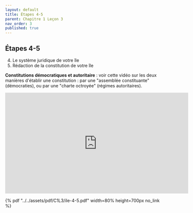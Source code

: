 ```yaml
---
layout: default
title: Étapes 4-5
parent: Chapitre 1 Leçon 3
nav_order: 3
published: true
---
```

## Étapes 4-5

4) Le système juridique de votre île  
5) Rédaction de la constitution de votre île  

**Constitutions démocratiques et autoritaire** : voir cette vidéo sur les deux manières d'établir une constitution : par une "assemblée constituante" (démocraties), ou par une "charte octroyée" (régimes autoritaires).  

<iframe width="590" height="325" src="https://www.youtube.com/embed/uwaCsMo-TjA?si=Qb7G5OW0YXRzn3bp" title="YouTube video player" frameborder="0" allow="accelerometer; autoplay; clipboard-write; encrypted-media; gyroscope; picture-in-picture; web-share" allowfullscreen></iframe>

{% pdf "../../assets/pdf/C1L3/ile-4-5.pdf" width=80% height=700px no_link %}